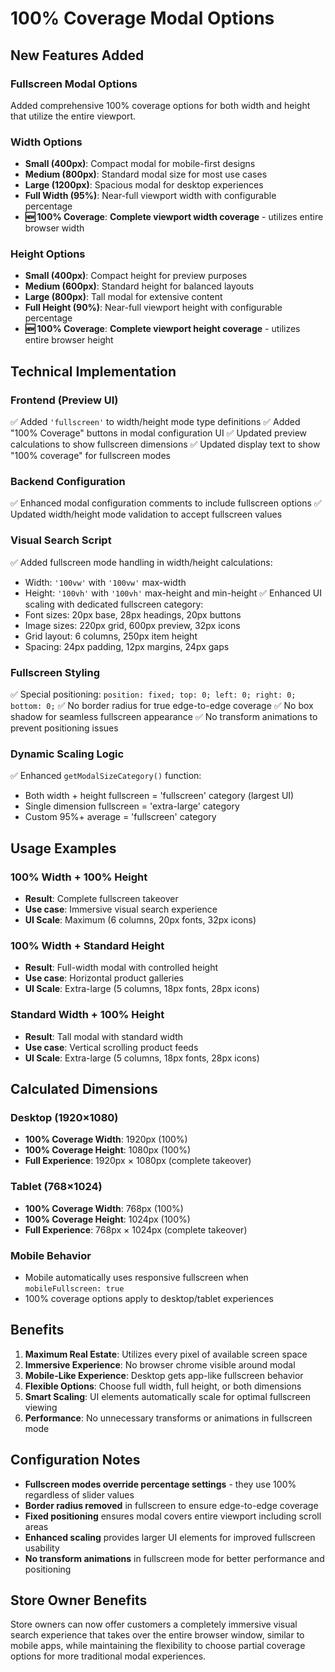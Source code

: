 # 100% Coverage Modal Options

## New Features Added

### **Fullscreen Modal Options**
Added comprehensive 100% coverage options for both width and height that utilize the entire viewport.

### **Width Options**
- **Small (400px)**: Compact modal for mobile-first designs
- **Medium (800px)**: Standard modal size for most use cases
- **Large (1200px)**: Spacious modal for desktop experiences
- **Full Width (95%)**: Near-full viewport width with configurable percentage
- **🆕 100% Coverage**: **Complete viewport width coverage** - utilizes entire browser width

### **Height Options**
- **Small (400px)**: Compact height for preview purposes
- **Medium (600px)**: Standard height for balanced layouts
- **Large (800px)**: Tall modal for extensive content
- **Full Height (90%)**: Near-full viewport height with configurable percentage
- **🆕 100% Coverage**: **Complete viewport height coverage** - utilizes entire browser height

## Technical Implementation

### **Frontend (Preview UI)**
✅ Added `'fullscreen'` to width/height mode type definitions
✅ Added "100% Coverage" buttons in modal configuration UI
✅ Updated preview calculations to show fullscreen dimensions
✅ Updated display text to show "100% coverage" for fullscreen modes

### **Backend Configuration**
✅ Enhanced modal configuration comments to include fullscreen options
✅ Updated width/height mode validation to accept fullscreen values

### **Visual Search Script**
✅ Added fullscreen mode handling in width/height calculations:
   - Width: `'100vw'` with `'100vw'` max-width
   - Height: `'100vh'` with `'100vh'` max-height and min-height
✅ Enhanced UI scaling with dedicated fullscreen category:
   - Font sizes: 20px base, 28px headings, 20px buttons
   - Image sizes: 220px grid, 600px preview, 32px icons
   - Grid layout: 6 columns, 250px item height
   - Spacing: 24px padding, 12px margins, 24px gaps

### **Fullscreen Styling**
✅ Special positioning: `position: fixed; top: 0; left: 0; right: 0; bottom: 0;`
✅ No border radius for true edge-to-edge coverage
✅ No box shadow for seamless fullscreen appearance
✅ No transform animations to prevent positioning issues

### **Dynamic Scaling Logic**
✅ Enhanced `getModalSizeCategory()` function:
   - Both width + height fullscreen = 'fullscreen' category (largest UI)
   - Single dimension fullscreen = 'extra-large' category
   - Custom 95%+ average = 'fullscreen' category

## Usage Examples

### **100% Width + 100% Height**
- **Result**: Complete fullscreen takeover
- **Use case**: Immersive visual search experience
- **UI Scale**: Maximum (6 columns, 20px fonts, 32px icons)

### **100% Width + Standard Height**
- **Result**: Full-width modal with controlled height
- **Use case**: Horizontal product galleries
- **UI Scale**: Extra-large (5 columns, 18px fonts, 28px icons)

### **Standard Width + 100% Height**
- **Result**: Tall modal with standard width
- **Use case**: Vertical scrolling product feeds
- **UI Scale**: Extra-large (5 columns, 18px fonts, 28px icons)

## Calculated Dimensions

### **Desktop (1920×1080)**
- **100% Coverage Width**: 1920px (100%)
- **100% Coverage Height**: 1080px (100%)
- **Full Experience**: 1920px × 1080px (complete takeover)

### **Tablet (768×1024)**
- **100% Coverage Width**: 768px (100%)
- **100% Coverage Height**: 1024px (100%)
- **Full Experience**: 768px × 1024px (complete takeover)

### **Mobile Behavior**
- Mobile automatically uses responsive fullscreen when `mobileFullscreen: true`
- 100% coverage options apply to desktop/tablet experiences

## Benefits

1. **Maximum Real Estate**: Utilizes every pixel of available screen space
2. **Immersive Experience**: No browser chrome visible around modal
3. **Mobile-Like Experience**: Desktop gets app-like fullscreen behavior
4. **Flexible Options**: Choose full width, full height, or both dimensions
5. **Smart Scaling**: UI elements automatically scale for optimal fullscreen viewing
6. **Performance**: No unnecessary transforms or animations in fullscreen mode

## Configuration Notes

- **Fullscreen modes override percentage settings** - they use 100% regardless of slider values
- **Border radius removed** in fullscreen to ensure edge-to-edge coverage
- **Fixed positioning** ensures modal covers entire viewport including scroll areas
- **Enhanced scaling** provides larger UI elements for improved fullscreen usability
- **No transform animations** in fullscreen mode for better performance and positioning

## Store Owner Benefits

Store owners can now offer customers a completely immersive visual search experience that takes over the entire browser window, similar to mobile apps, while maintaining the flexibility to choose partial coverage options for more traditional modal experiences.

